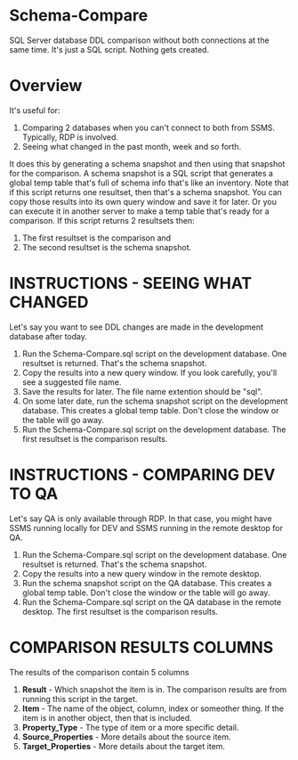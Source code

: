# Schema-Compare
SQL Server database DDL comparison without both connections at the same time. It's just a SQL script. Nothing gets created. 

# Overview
It's useful for:

1. Comparing 2 databases when you can't connect to both from SSMS. Typically, RDP is involved.
1. Seeing what changed in the past month, week and so forth.

It does this by generating a schema snapshot and then using that snapshot for the comparison.
A schema snapshot is a SQL script that generates a global temp table that's full of schema info that's like an inventory.
Note that if this script returns one resultset, then that's a schema snapshot.
You can copy those results into its own query window and save it for later.
Or you can execute it in another server to make a temp table that's ready for a comparison.
If this script returns 2 resultsets then:

1. The first resultset is the comparison and 
1. The second resultset is the schema snapshot.

# INSTRUCTIONS - SEEING WHAT CHANGED
Let's say you want to see DDL changes are made in the development database after today.

1. Run the Schema-Compare.sql script on the development database. One resultset is returned. That's the schema snapshot.
1. Copy the results into a new query window. If you look carefully, you'll see a suggested file name.
1. Save the results for later. The file name extention should be "sql".
1. On some later date, run the schema snapshot script on the development database. This creates a global temp table. Don't close the window or the table will go away.
1. Run the Schema-Compare.sql script on the development database. The first resultset is the comparison results.

# INSTRUCTIONS - COMPARING DEV TO QA
Let's say QA is only available through RDP. In that case, you might have SSMS running locally for DEV and SSMS running in the remote desktop for QA.

1. Run the Schema-Compare.sql script on the development database. One resultset is returned. That's the schema snapshot.
1. Copy the results into a new query window in the remote desktop.
1. Run the schema snapshot script on the QA database. This creates a global temp table. Don't close the window or the table will go away.
1. Run the Schema-Compare.sql script on the QA database in the remote desktop. The first resultset is the comparison results.

# COMPARISON RESULTS COLUMNS
The results of the comparison contain 5 columns

1. **Result** - Which snapshot the item is in. The comparison results are from running this script in the target.
1. **Item** - The name of the object, column, index or someother thing. If the item is in another object, then that is included.
1. **Property_Type** - The type of item or a more specific detail.
1. **Source_Properties** - More details about the source item.
1. **Target_Properties** - More details about the target item.
